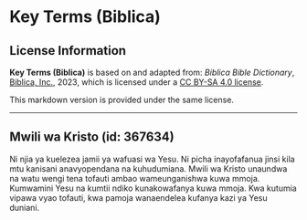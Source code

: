 # Key Terms (Biblica)

## License Information

**Key Terms (Biblica)** is based on and adapted from: _Biblica Bible Dictionary_, [Biblica, Inc.](https://www.biblica.com/), 2023, which is licensed under a [CC BY-SA 4.0 license](https://creativecommons.org/licenses/by-sa/4.0/legalcode.en).

This markdown version is provided under the same license.



--------------------------------

## Mwili wa Kristo (id: 367634)

Ni njia ya kuelezea jamii ya wafuasi wa Yesu. Ni picha inayofafanua jinsi kila mtu kanisani anavyopendana na kuhudumiana. Mwili wa Kristo unaundwa na watu wengi tena tofauti ambao wameunganishwa kuwa mmoja. Kumwamini Yesu na kumtii ndiko kunakowafanya kuwa mmoja. Kwa kutumia vipawa vyao tofauti, kwa pamoja wanaendelea kufanya kazi ya Yesu duniani.


